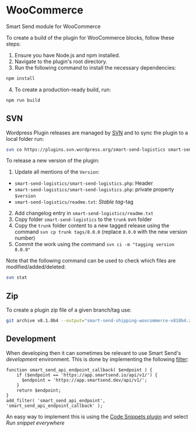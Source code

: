 # WooCommerce

Smart Send module for WooCommerce

To create a build of the plugin for WooCommerce blocks, follow these steps:

1. Ensure you have Node.js and npm installed.
2. Navigate to the plugin's root directory.
3. Run the following command to install the necessary dependencies:

```bash
npm install
```

4. To create a production-ready build, run:

```bash
npm run build

```

## SVN

Wordpress Plugin releases are managed by [SVN](https://developer.wordpress.org/plugins/wordpress-org/how-to-use-subversion/#starting-a-new-plugin) and to sync the plugin to a local folder run:

```bash
svn co https://plugins.svn.wordpress.org/smart-send-logistics smart-send-logistics
```

To release a new version of the plugin:

1. Update all mentions of the `Version`:

- `smart-send-logistics/smart-send-logistics.php`: Header
- `smart-send-logistics/smart-send-logistics.php`: private property `$version`
- `smart-send-logistics/readme.txt`: _Stable tag_-tag

2. Add changelog entry in `smart-send-logistics/readme.txt`
3. Copy folder `smart-send-logistics` to the `trunk` svn folder
4. Copy the `trunk` folder content to a new tagged release using the command `svn cp trunk tags/8.0.0` (replace `8.0.0` with the new version number)
5. Commit the work using the command `svn ci -m "tagging version 8.0.0"`

Note that the following command can be used to check which files are modified/added/deleted:

```bash
svn stat
```

## Zip

To create a plugin zip file of a given branch/tag use:

```bash
git archive v8.1.0b4 --output="smart-send-shipping-woocommerce-v810b4.zip" "smart-send-logistics"
```

## Development

When developing then it can sometimes be relevant to use Smart Send's _development_ environment. This is done by implementing the following [filter](https://developer.wordpress.org/reference/functions/add_filter/):

```
function smart_send_api_endpoint_callback( $endpoint ) {
  	if ($endpoint == 'https://app.smartsend.io/api/v1/') {
	  $endpoint = 'https://app.smartsend.dev/api/v1/';
	}
    return $endpoint;
}
add_filter( 'smart_send_api_endpoint', 'smart_send_api_endpoint_callback' );
```

An easy way to implement this is using the [Code Snippets plugin](https://wordpress.org/plugins/code-snippets/) and select _Run snippet everywhere_
